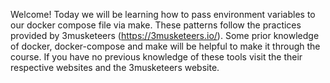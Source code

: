 Welcome! Today we will be learning how to pass environment variables to our docker compose file via make. These patterns follow the practices provided by 3musketeers (https://3musketeers.io/). Some prior knowledge of docker, docker-compose and make will be helpful to make it through the course. If you have no previous knowledge of these tools visit the their respective websites and the 3musketeers website. 